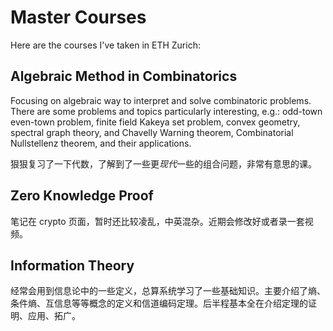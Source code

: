 # Master Courses

Here are the courses I've taken in ETH Zurich:

## Algebraic Method in Combinatorics

Focusing on algebraic way to interpret and solve combinatoric problems. There are some problems and topics particularly interesting, e.g.: odd-town even-town problem, finite field Kakeya set problem, convex geometry, spectral graph theory, and Chavelly Warning theorem, Combinatorial Nullstellenz theorem, and their applications.

狠狠复习了一下代数，了解到了一些更*现代*一些的组合问题，非常有意思的课。

## Zero Knowledge Proof

笔记在 crypto 页面，暂时还比较凌乱，中英混杂。近期会修改好或者录一套视频。

## Information Theory

经常会用到信息论中的一些定义，总算系统学习了一些基础知识。主要介绍了熵、条件熵、互信息等等概念的定义和信道编码定理。后半程基本全在介绍定理的证明、应用、拓广。